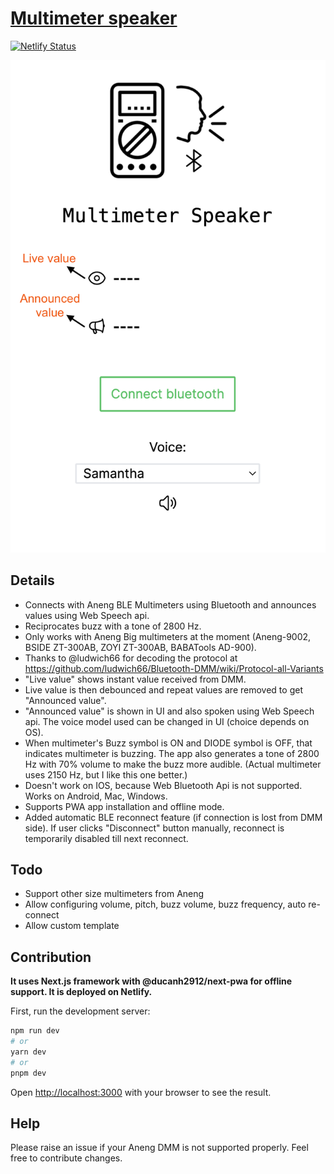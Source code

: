 # [Multimeter speaker](https://multimeter-speaker.netlify.app/)

[![Netlify Status](https://api.netlify.com/api/v1/badges/5e692fc8-5bae-44c4-b8b4-ba0903bfe768/deploy-status)](https://multimeter-speaker.netlify.app/)

![Screenshot](./screenshot.png)

## Details

- Connects with Aneng BLE Multimeters using Bluetooth and announces values using Web Speech api.
- Reciprocates buzz with a tone of 2800 Hz.
- Only works with Aneng Big multimeters at the moment (Aneng-9002, BSIDE ZT-300AB, ZOYI ZT-300AB, BABATools AD-900).
- Thanks to @ludwich66 for decoding the protocol at https://github.com/ludwich66/Bluetooth-DMM/wiki/Protocol-all-Variants
- "Live value" shows instant value received from DMM.
- Live value is then debounced and repeat values are removed to get "Announced value".
- "Announced value" is shown in UI and also spoken using Web Speech api. The voice model used can be changed in UI (choice depends on OS).
- When multimeter's Buzz symbol is ON and DIODE symbol is OFF, that indicates multimeter is buzzing. The app also generates a tone of 2800 Hz with 70% volume to make the buzz more audible. (Actual multimeter uses 2150 Hz, but I like this one better.)
- Doesn't work on IOS, because Web Bluetooth Api is not supported. Works on Android, Mac, Windows.
- Supports PWA app installation and offline mode.
- Added automatic BLE reconnect feature (if connection is lost from DMM side). If user clicks "Disconnect" button manually, reconnect is temporarily disabled till next reconnect.

## Todo

- Support other size multimeters from Aneng
- Allow configuring volume, pitch, buzz volume, buzz frequency, auto re-connect
- Allow custom template

## Contribution

**It uses Next.js framework with @ducanh2912/next-pwa for offline support. It is deployed on Netlify.**

First, run the development server:

```bash
npm run dev
# or
yarn dev
# or
pnpm dev
```

Open [http://localhost:3000](http://localhost:3000) with your browser to see the result.

## Help

Please raise an issue if your Aneng DMM is not supported properly. Feel free to contribute changes.
